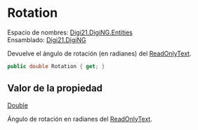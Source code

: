 # Rotation

Espacio de nombres: [Digi21.DigiNG.Entities](../../../)  
Ensamblado: [Digi21.DigiNG](../../../../)

Devuelve el ángulo de rotación \(en radianes\) del [ReadOnlyText](../).

```csharp
public double Rotation { get; }
```

## Valor de la propiedad

[Double](https://docs.microsoft.com/en-us/dotnet/api/system.double?view=net-5.0)

Ángulo de rotación en radianes del [ReadOnlyText](../).



